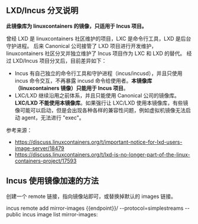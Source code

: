 ## LXD/Incus 分叉说明

**此镜像库为 linuxcontainers 的镜像，只适用于 Incus 项目。**

曾经 LXD 是 linuxcontainers 社区维护的项目，LXC 是命令行工具，LXD 是后台守护进程。
后来 Canonical 公司接管了 LXD 项目进行开发维护，linuxcontainers 社区分叉并独立维护了 Incus 项目作为 LXC 和 LXD 的替代。
经过 LXD/Incus 项目分叉后，目前差异如下：

* Incus 有自己独立的命令行工具和守护进程（incus/incusd），并且只使用 incus 命令交互，不再暴露 incusd 命令给使用者。**本镜像库（linuxcontainers 镜像）只能用于 Incus 项目**。
* LXC/LXD 继续沿用之前体系，并且只能使用 Canonical 公司的镜像库。**LXC/LXD 不能使用本镜像库**。如果强行让 LXC/LXD 使用本镜像库，有些镜像可能可以启动，但是会出现各种各样的兼容性问题，例如虚拟机镜像无法启动 agent，无法进行 "exec"。

参考来源：

* https://discuss.linuxcontainers.org/t/important-notice-for-lxd-users-image-server/18479
* https://discuss.linuxcontainers.org/t/lxd-is-no-longer-part-of-the-linux-containers-project/17593

## Incus 使用镜像加速的方法

创建一个 remote 链接，指向镜像站即可，或替换掉默认的 images 链接。

<tmpl z-lang="bash">
incus remote add mirror-images {{endpoint}}/ --protocol=simplestreams --public
incus image list mirror-images:
</tmpl>
